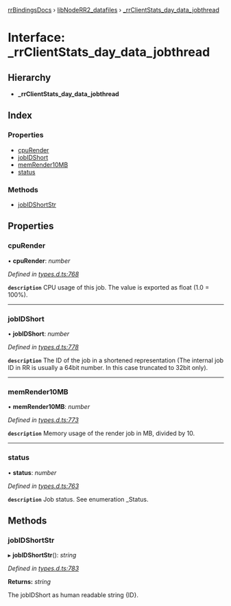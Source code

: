 [rrBindingsDocs](../README.md) › [libNodeRR2_datafiles](../modules/libnoderr2_datafiles.md) › [_rrClientStats_day_data_jobthread](libnoderr2_datafiles._rrclientstats_day_data_jobthread.md)

# Interface: _rrClientStats_day_data_jobthread

## Hierarchy

* **_rrClientStats_day_data_jobthread**

## Index

### Properties

* [cpuRender](libnoderr2_datafiles._rrclientstats_day_data_jobthread.md#cpurender)
* [jobIDShort](libnoderr2_datafiles._rrclientstats_day_data_jobthread.md#jobidshort)
* [memRender10MB](libnoderr2_datafiles._rrclientstats_day_data_jobthread.md#memrender10mb)
* [status](libnoderr2_datafiles._rrclientstats_day_data_jobthread.md#status)

### Methods

* [jobIDShortStr](libnoderr2_datafiles._rrclientstats_day_data_jobthread.md#jobidshortstr)

## Properties

###  cpuRender

• **cpuRender**: *number*

*Defined in [types.d.ts:768](https://github.com/Novalis15/RoyalRender-OpenExtensions/blob/f77b7d8/rrNodeJS_rrBindings/nodeJS/win64/v6/types.d.ts#L768)*

**`description`** CPU usage of this job. The value is exported as float (1.0 = 100%).

___

###  jobIDShort

• **jobIDShort**: *number*

*Defined in [types.d.ts:778](https://github.com/Novalis15/RoyalRender-OpenExtensions/blob/f77b7d8/rrNodeJS_rrBindings/nodeJS/win64/v6/types.d.ts#L778)*

**`description`** The ID of the job in a shortened representation (The internal job ID in RR is usually a 64bit number. In this case truncated to 32bit only).

___

###  memRender10MB

• **memRender10MB**: *number*

*Defined in [types.d.ts:773](https://github.com/Novalis15/RoyalRender-OpenExtensions/blob/f77b7d8/rrNodeJS_rrBindings/nodeJS/win64/v6/types.d.ts#L773)*

**`description`** Memory usage of the render job in MB, divided by 10.

___

###  status

• **status**: *number*

*Defined in [types.d.ts:763](https://github.com/Novalis15/RoyalRender-OpenExtensions/blob/f77b7d8/rrNodeJS_rrBindings/nodeJS/win64/v6/types.d.ts#L763)*

**`description`** Job status. See enumeration _Status.

## Methods

###  jobIDShortStr

▸ **jobIDShortStr**(): *string*

*Defined in [types.d.ts:783](https://github.com/Novalis15/RoyalRender-OpenExtensions/blob/f77b7d8/rrNodeJS_rrBindings/nodeJS/win64/v6/types.d.ts#L783)*

**Returns:** *string*

The jobIDShort as human readable string {ID}.
